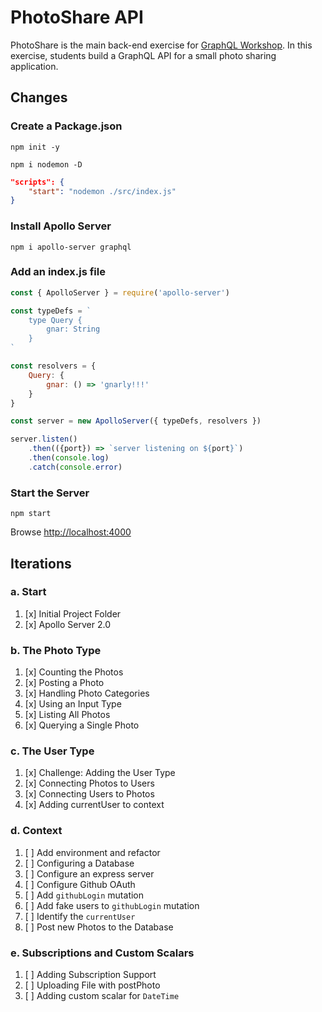 PhotoShare API
===============
PhotoShare is the main back-end exercise for [GraphQL Workshop](https://www.graphqlworkshop.com). In this exercise, students build a GraphQL API for a small photo sharing application.

Changes
---------------

### Create a Package.json

`npm init -y`

`npm i nodemon -D`

```json
"scripts": {
    "start": "nodemon ./src/index.js"
}
```

### Install Apollo Server

`npm i apollo-server graphql`

### Add an index.js file

```javascript
const { ApolloServer } = require('apollo-server')

const typeDefs = `
    type Query {
        gnar: String
    }
`

const resolvers = {
    Query: {
        gnar: () => 'gnarly!!!'
    }
}

const server = new ApolloServer({ typeDefs, resolvers })

server.listen()
    .then(({port}) => `server listening on ${port}`)
    .then(console.log)
    .catch(console.error)
```

### Start the Server

`npm start`

Browse [http://localhost:4000](http://localhost:4000)


Iterations
---------------

### a. Start

1. [x] Initial Project Folder
2. [x] Apollo Server 2.0

### b. The Photo Type

1. [x] Counting the Photos 
2. [x] Posting a Photo 
3. [x] Handling Photo Categories 
4. [x] Using an Input Type 
5. [x] Listing All Photos 
6. [x] Querying a Single Photo 

### c. The User Type

1. [x] Challenge: Adding the User Type
2. [x] Connecting Photos to Users
3. [x] Connecting Users to Photos
4. [x] Adding currentUser to context

### d. Context

1. [ ] Add environment and refactor
2. [ ] Configuring a Database
3. [ ] Configure an express server
4. [ ] Configure Github OAuth
5. [ ] Add `githubLogin` mutation
6. [ ] Add fake users to `githubLogin` mutation
7. [ ] Identify the `currentUser`
8. [ ] Post new Photos to the Database

### e. Subscriptions and Custom Scalars

1. [ ] Adding Subscription Support 
2. [ ] Uploading File with postPhoto 
3. [ ] Adding custom scalar for `DateTime`